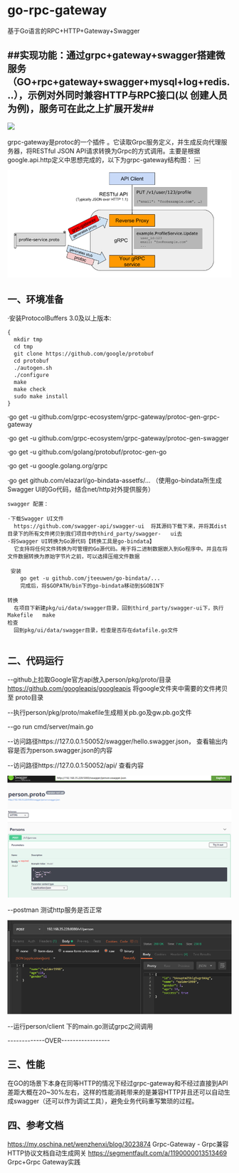 # go-rpc-gateway
基于Go语言的RPC+HTTP+Gateway+Swagger

##实现功能：通过grpc+gateway+swagger搭建微服务（GO+rpc+gateway+swagger+mysql+log+redis...），示例对外同时兼容HTTP与RPC接口(以  创建人员为例)，服务可在此之上扩展开发##
--

![](http://pic.w-blog.cn/800FD94A-504B-4AA1-9992-C98962E84287.png)

grpc-gateway是protoc的一个插件 。它读取Grpc服务定义，并生成反向代理服务器，将RESTful JSON API请求转换为Grpc的方式调用。主要是根据 google.api.http定义中思想完成的，以下为grpc-gateway结构图： ￼ 

![](https://github.com/spider1998/go-rpc-gateway/blob/master/img/grpc1.png)

一、环境准备
--

·安装ProtocolBuffers 3.0及以上版本:
```shell
{
  mkdir tmp
  cd tmp
  git clone https://github.com/google/protobuf
  cd protobuf
  ./autogen.sh
  ./configure
  make
  make check
  sudo make install
}
```

·go get -u github.com/grpc-ecosystem/grpc-gateway/protoc-gen-grpc-gateway

·go get -u github.com/grpc-ecosystem/grpc-gateway/protoc-gen-swagger

·go get -u github.com/golang/protobuf/protoc-gen-go

·go get -u google.golang.org/grpc

·go get github.com/elazarl/go-bindata-assetfs/...   （使用go-bindata所生成Swagger UI的Go代码，结合net/http对外提供服务）
```
swagger 配置：

·下载Swagger UI文件
  https://github.com/swagger-api/swagger-ui  将其源码下载下来，并将其dist目录下的所有文件拷贝到我们项目中的third_party/swagger-   ui去
·将Swagger UI转换为Go源代码【转换工具是go-bindata】
  它支持将任何文件转换为可管理的Go源代码。用于将二进制数据嵌入到Go程序中。并且在将文件数据转换为原始字节片之前，可以选择压缩文件数据

 安装
    go get -u github.com/jteeuwen/go-bindata/...
    完成后，将$GOPATH/bin下的go-bindata移动到$GOBIN下

转换
  在项目下新建pkg/ui/data/swagger目录，回到third_party/swagger-ui下，执行Makefile   make
检查
  回到pkg/ui/data/swagger目录，检查是否存在datafile.go文件
  
```



二、代码运行
--

--github上拉取Google官方api放入person/pkg/proto/目录  https://github.com/googleapis/googleapis 将google文件夹中需要的文件拷贝至     proto目录

--执行person/pkg/proto/makefile生成相关pb.go及gw.pb.go文件

--go run cmd/server/main.go
 
--访问路径https://127.0.0.1:50052/swagger/hello.swagger.json， 查看输出内容是否为person.swagger.json的内容

--访问路径https://127.0.0.1:50052/api/ 查看内容

   ![](https://github.com/spider1998/go-rpc-gateway/blob/master/img/grpc2.png)


--postman 测试http服务是否正常

   ![](https://github.com/spider1998/go-rpc-gateway/blob/master/img/grpc3.png)
   
--运行person/client 下的main.go测试grpc之间调用

-------------OVER-----------------



三、性能
--

在GO的场景下本身在同等HTTP的情况下经过grpc-gateway和不经过直接到API差距大概在20~30%左右，这样的性能消耗带来的是兼容HTTP并且还可以自动生成swagger（还可以作为调试工具），避免业务代码重写繁琐的过程。

四、参考文档
--

https://my.oschina.net/wenzhenxi/blog/3023874     Grpc-Gateway - Grpc兼容HTTP协议文档自动生成网关
https://segmentfault.com/a/1190000013513469       Grpc+Grpc Gateway实践



